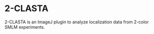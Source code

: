 # 2-CLASTA
2-CLASTA is an ImageJ plugin to analyze localization data from 2-color SMLM experiments.
